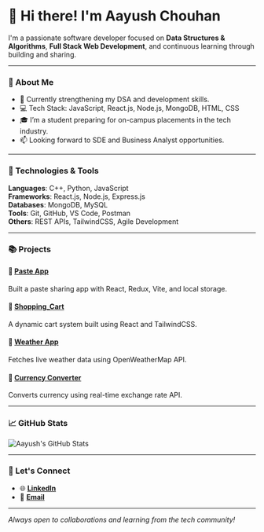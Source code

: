 # 👋 Hi there! I'm Aayush Chouhan

I'm a passionate software developer focused on **Data Structures & Algorithms**, **Full Stack Web Development**, and continuous learning through building and sharing.

---

### 🚀 About Me

- 🌱 Currently strengthening my DSA and development skills.
- 💻 Tech Stack: JavaScript, React.js, Node.js, MongoDB, HTML, CSS
- 🎓  I’m a student preparing for on-campus placements in the tech industry.
- 📫 Looking forward to SDE and Business Analyst opportunities.

---

### 🔧 Technologies & Tools

**Languages**: C++, Python, JavaScript  
**Frameworks**: React.js, Node.js, Express.js  
**Databases**: MongoDB, MySQL  
**Tools**: Git, GitHub, VS Code, Postman  
**Others**: REST APIs, TailwindCSS, Agile Development

---

### 📚 Projects

#### 🔗 [Paste App](https://github.com/aayush8191/Paste-App)
Built a paste sharing app with React, Redux, Vite, and local storage.

#### 🔗 [Shopping_Cart](https://github.com/aayush8191/Shopping_Cart)
A dynamic cart system built using React and TailwindCSS.

#### 🔗 [Weather App](https://github.com/aayush8191/Weather-App)
Fetches live weather data using OpenWeatherMap API.

#### 🔗 [Currency Converter](https://github.com/aayush8191/Currency-Converter)
Converts currency using real-time exchange rate API.

---

### 📈 GitHub Stats

![Aayush's GitHub Stats](https://github-readme-stats.vercel.app/api?username=aayush8191&show_icons=true&theme=radical)

---

### 🤝 Let's Connect

- 🌐 [**LinkedIn**](https://www.linkedin.com/in/aayush-chouhan-515463257/)
- 📧 [**Email**](mailto:dhansinghchouhan088@email.com)

---

_Always open to collaborations and learning from the tech community!_
